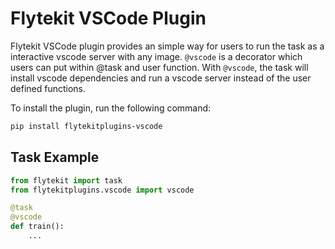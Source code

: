 # Flytekit VSCode Plugin

Flytekit VSCode plugin provides an simple way for users to run the task as a interactive vscode server with any image. `@vscode` is a decorator which users can put within @task and user function. With `@vscode`, the task will install vscode dependencies and run a vscode server instead of the user defined functions.

To install the plugin, run the following command:

```bash
pip install flytekitplugins-vscode
```

## Task Example
```python
from flytekit import task
from flytekitplugins.vscode import vscode

@task
@vscode
def train():
    ...
```
